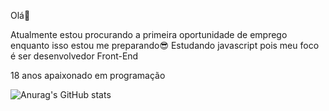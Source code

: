 Olá🖖

Atualmente estou procurando a primeira oportunidade de emprego
enquanto isso estou me preparando😎
Estudando javascript pois meu foco é ser desenvolvedor Front-End

18 anos apaixonado em programação

![Anurag's GitHub stats](https://github-readme-stats.vercel.app/api?username=LohanSiqueira&show_icons=true&theme=dark)


<div>
<a href="https://www.linkedin.com/in/lohan-siqueira-2b57b3264" target="_blank"><img scr="https://img.shields.io/badge/LinkedIn-0077B5?style=for-the-badge&logo=linkedin&logoColor=white" target"_blank"></a>
</div>
